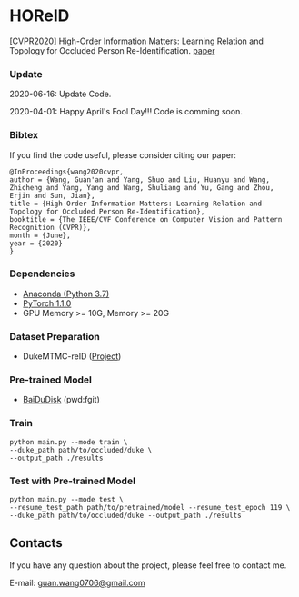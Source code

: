 # HOReID
[CVPR2020] High-Order Information Matters: Learning Relation and Topology for Occluded Person Re-Identification. [paper](http://openaccess.thecvf.com/content_CVPR_2020/html/Wang_High-Order_Information_Matters_Learning_Relation_and_Topology_for_Occluded_Person_CVPR_2020_paper.html)

### Update
2020-06-16: Update Code.

2020-04-01: Happy April's Fool Day!!! Code is comming soon.

### Bibtex
If you find the code useful, please consider citing our paper:
```
@InProceedings{wang2020cvpr,
author = {Wang, Guan'an and Yang, Shuo and Liu, Huanyu and Wang, Zhicheng and Yang, Yang and Wang, Shuliang and Yu, Gang and Zhou, Erjin and Sun, Jian},
title = {High-Order Information Matters: Learning Relation and Topology for Occluded Person Re-Identification},
booktitle = {The IEEE/CVF Conference on Computer Vision and Pattern Recognition (CVPR)},
month = {June},
year = {2020}
}
```

### Dependencies
* [Anaconda (Python 3.7)](https://www.anaconda.com/download/)
* [PyTorch 1.1.0](http://pytorch.org/)
* GPU Memory >= 10G, Memory >= 20G


### Dataset Preparation
* DukeMTMC-reID ([Project](https://github.com/lightas/Occluded-DukeMTMC-Dataset))


### Pre-trained Model 
* [BaiDuDisk](https://pan.baidu.com/s/10TQ221aPz5-FMaW2YP2NJw) (pwd:fgit)

### Train
```
python main.py --mode train \
--duke_path path/to/occluded/duke \
--output_path ./results 
```

### Test with Pre-trained Model
```
python main.py --mode test \
--resume_test_path path/to/pretrained/model --resume_test_epoch 119 \
--duke_path path/to/occluded/duke --output_path ./results
```

## Contacts
If you have any question about the project, please feel free to contact me.

E-mail: guan.wang0706@gmail.com

